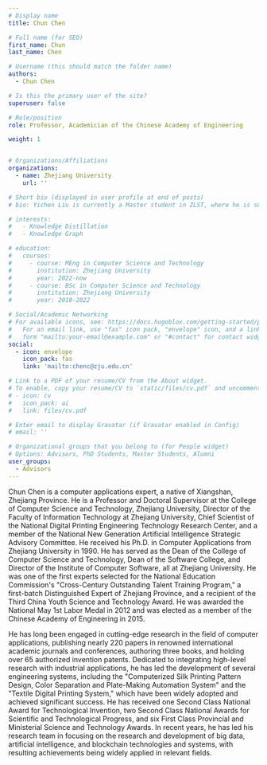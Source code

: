 ```yaml
---
# Display name
title: Chun Chen

# Full name (for SEO)
first_name: Chun
last_name: Chen

# Username (this should match the folder name)
authors:
  - Chun Chen

# Is this the primary user of the site?
superuser: false

# Role/position
role: Professor, Academician of the Chinese Academy of Engineering

weight: 1


# Organizations/Affiliations
organizations:
  - name: Zhejiang University
    url: ''

# Short bio (displayed in user profile at end of posts)
# bio: Yichen Liu is currently a Master student in ZLST, where he is supervised by Prof.Can Wang.

# interests:
#   - Knowledge Distillation
#   - Knowledge Graph

# education:
#   courses:
#     - course: MEng in Computer Science and Technology
#       institution: Zhejiang University
#       year: 2022-now
#     - course: BSc in Computer Science and Technology
#       institution: Zhejiang University
#       year: 2018-2022

# Social/Academic Networking
# For available icons, see: https://docs.hugoblox.com/getting-started/page-builder/#icons
#   For an email link, use "fas" icon pack, "envelope" icon, and a link in the
#   form "mailto:your-email@example.com" or "#contact" for contact widget.
social:
  - icon: envelope
    icon_pack: fas
    link: 'mailto:chenc@zju.edu.cn'

# Link to a PDF of your resume/CV from the About widget.
# To enable, copy your resume/CV to `static/files/cv.pdf` and uncomment the lines below.
# - icon: cv
#   icon_pack: ai
#   link: files/cv.pdf

# Enter email to display Gravatar (if Gravatar enabled in Config)
# email: ''

# Organizational groups that you belong to (for People widget)
# Options: Advisors, PhD Students, Master Students, Alumni
user_groups:
  - Advisors
---
```


Chun Chen is a computer applications expert, a native of Xiangshan, Zhejiang Province. He is a Professor and Doctoral Supervisor at the College of Computer Science and Technology, Zhejiang University, Director of the Faculty of Information Technology at Zhejiang University, Chief Scientist of the National Digital Printing Engineering Technology Research Center, and a member of the National New Generation Artificial Intelligence Strategic Advisory Committee. He received his Ph.D. in Computer Applications from Zhejiang University in 1990. He has served as the Dean of the College of Computer Science and Technology, Dean of the Software College, and Director of the Institute of Computer Software, all at Zhejiang University.  He was one of the first experts selected for the National Education Commission's "Cross-Century Outstanding Talent Training Program," a first-batch Distinguished Expert of Zhejiang Province, and a recipient of the Third China Youth Science and Technology Award.  He was awarded the National May 1st Labor Medal in 2012 and was elected as a member of the Chinese Academy of Engineering in 2015.

He has long been engaged in cutting-edge research in the field of computer applications, publishing nearly 220 papers in renowned international academic journals and conferences, authoring three books, and holding over 65 authorized invention patents.  Dedicated to integrating high-level research with industrial applications, he has led the development of several engineering systems, including the "Computerized Silk Printing Pattern Design, Color Separation and Plate-Making Automation System" and the "Textile Digital Printing System," which have been widely adopted and achieved significant success.  He has received one Second Class National Award for Technological Invention, two Second Class National Awards for Scientific and Technological Progress, and six First Class Provincial and Ministerial Science and Technology Awards.  In recent years, he has led his research team in focusing on the research and development of big data, artificial intelligence, and blockchain technologies and systems, with resulting achievements being widely applied in relevant fields.